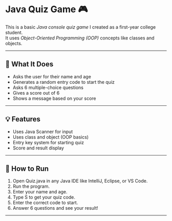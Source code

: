 # Java Quiz Game 🎮

This is a basic *Java console quiz game* I created as a first-year college student.  
It uses *Object-Oriented Programming (OOP)* concepts like classes and objects.

---

## 📘 What It Does

- Asks the user for their name and age
- Generates a random entry code to start the quiz
- Asks 6 multiple-choice questions
- Gives a score out of 6
- Shows a message based on your score

---

## 💡 Features

- Uses Java Scanner for input
- Uses class and object (OOP basics)
- Entry key system for starting quiz
- Score and result display

---

## 🧪 How to Run

1. Open Quiz.java in any Java IDE like IntelliJ, Eclipse, or VS Code.
2. Run the program.
3. Enter your name and age.
4. Type S to get your quiz code.
5. Enter the correct code to start.
6. Answer 6 questions and see your result!

---
